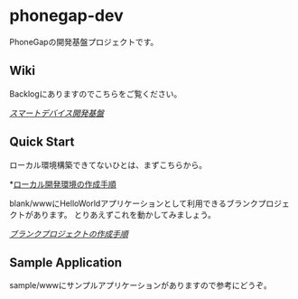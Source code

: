 phonegap-dev
============================

PhoneGapの開発基盤プロジェクトです。

Wiki
--------------------

Backlogにありますのでこちらをご覧ください。

*[スマートデバイス開発基盤](https://flt.backlog.jp/wiki/219TECPTL/%E3%82%B9%E3%83%9E%E3%83%BC%E3%83%88%E3%83%87%E3%83%90%E3%82%A4%E3%82%B9%E9%96%8B%E7%99%BA%E5%9F%BA%E7%9B%A4)*

Quick Start
--------------------

ローカル環境構築できてないひとは、まずこちらから。

*[ローカル開発環境の作成手順](https://flt.backlog.jp/wiki/219TECPTL/%E3%83%AD%E3%83%BC%E3%82%AB%E3%83%AB%E9%96%8B%E7%99%BA%E7%92%B0%E5%A2%83%E3%81%AE%E4%BD%9C%E6%88%90%E6%89%8B%E9%A0%86)

blank/wwwにHelloWorldアプリケーションとして利用できるブランクプロジェクトがあります。
とりあえずこれを動かしてみましょう。

*[ブランクプロジェクトの作成手順](https://flt.backlog.jp/wiki/219TECPTL/%E3%83%96%E3%83%A9%E3%83%B3%E3%82%AF%E3%83%97%E3%83%AD%E3%82%B8%E3%82%A7%E3%82%AF%E3%83%88%E3%81%AE%E4%BD%9C%E6%88%90%E6%89%8B%E9%A0%86)*

Sample Application
--------------------

sample/wwwにサンプルアプリケーションがありますので参考にどうぞ。
